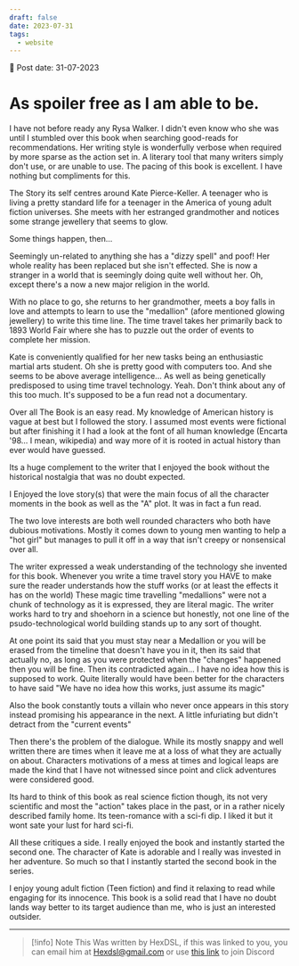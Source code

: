 ```yaml
---
draft: false
date: 2023-07-31
tags:
  - website
---
```


📆 Post date: 31-07-2023

# As spoiler free as I am able to be.

I have not before ready any Rysa Walker. I didn't even know who she was until I stumbled over this book when searching good-reads for recommendations. Her writing style is wonderfully verbose when required by more sparse as the action set in. A literary tool that many writers simply don't use, or are unable to use. The pacing of this book is excellent. I have nothing but compliments for this.

The Story its self centres around Kate Pierce-Keller. A teenager who is living a pretty standard life for a teenager in the America of young adult fiction universes. She meets with her estranged grandmother and notices some strange jewellery that seems to glow.

Some things happen, then...

Seemingly un-related to anything she has a "dizzy spell" and poof! Her whole reality has been replaced but she isn't effected. She is now a stranger in a world that is seemingly doing quite well without her. Oh, except there's a now a new major religion in the world.

With no place to go, she returns to her grandmother, meets a boy falls in love and attempts to learn to use the "medallion" (afore mentioned glowing jewellery) to write this time line. The time travel takes her primarily back to 1893 World Fair where she has to puzzle out the order of events to complete her mission.

Kate is conveniently qualified for her new tasks being an enthusiastic martial arts student. Oh she is pretty good with computers too. And she seems to be above average intelligence... As well as being genetically predisposed to using time travel technology. Yeah. Don't think about any of this too much. It's supposed to be a fun read not a documentary.

Over all The Book is an easy read. My knowledge of American history is vague at best but I followed the story. I assumed most events were fictional but after finishing it I had a look at the font of all human knowledge (Encarta '98... I mean, wikipedia) and way more of it is rooted in actual history than ever would have guessed.

Its a huge complement to the writer that I enjoyed the book without the historical nostalgia that was no doubt expected.

I Enjoyed the love story(s) that were the main focus of all the character moments in the book as well as the "A" plot. It was in fact a fun read.

The two love interests are both well rounded characters who both have dubious motivations. Mostly it comes down to young men wanting to help a "hot girl" but manages to pull it off in a way that isn't creepy or nonsensical over all.

The writer expressed a weak understanding of the technology she invented for this book. Whenever you write a time travel story you HAVE to make sure the reader understands how the stuff works (or at least the effects it has on the world) These magic time travelling "medallions" were not a chunk of technology as it is expressed, they are literal magic. The writer works hard to try and shoehorn in a science but honestly, not one line of the psudo-technological world building stands up to any sort of thought.

At one point its said that you must stay near a Medallion or you will be erased from the timeline that doesn't have you in it, then its said that actually no, as long as you were protected when the "changes" happened then you will be fine. Then its contradicted again... I have no idea how this is supposed to work. Quite literally would have been better for the characters to have said "We have no idea how this works, just assume its magic"

Also the book constantly touts a villain who never once appears in this story instead promising his appearance in the next. A little infuriating but didn't detract from the "current events"

Then there's the problem of the dialogue. While its mostly snappy and well written there are times when it leave me at a loss of what they are actually on about. Characters motivations of a mess at times and logical leaps are made the kind that I have not witnessed since point and click adventures were considered good.

Its hard to think of this book as real science fiction though, its not very scientific and most the "action" takes place in the past, or in a rather nicely described family home. Its teen-romance with a sci-fi dip. I liked it but it wont sate your lust for hard sci-fi.

All these critiques a side. I really enjoyed the book and instantly started the second one. The character of Kate is adorable and I really was invested in her adventure. So much so that I instantly started the second book in the series.

I enjoy young adult fiction (Teen fiction) and find it relaxing to read while engaging for its innocence. This book is a solid read that I have no doubt lands way better to its target audience than me, who is just an interested outsider.

---

> [!info] Note
> This Was written by HexDSL, if this was linked to you, you can email him at [Hexdsl@gmail.com](mailto:hexdsl@gmail.com) or use [this link](https://discord.hexdsl.com) to join Discord

